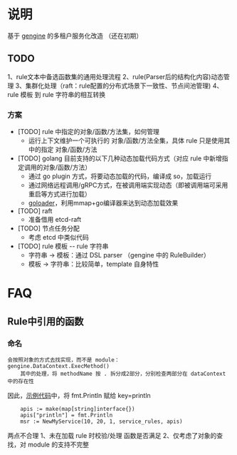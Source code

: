 
# 说明

基于 [gengine](https://github.com/bilibili/gengine) 的多租户服务化改造
（还在初期）

## TODO
1、rule文本中备选函数集的通用处理流程
2、rule(Parser后的结构化内容)动态管理
3、集群化处理（raft：rule配置的分布式场景下一致性、节点间池管理)
4、rule 模板 到 rule 字符串的相互转换


### 方案
- [TODO] rule 中指定的对象/函数/方法集，如何管理
    - 运行上下文维护一个可执行的 对象/函数/方法全集，具体 rule 只是使用其中的指定 对象/函数/方法
- [TODO] golang 目前支持的以下几种动态加载代码方式（对应 rule 中新增指定调用的对象/函数/方法）
    - 通过 go plugin 方式，将要动态加载的代码，编译成 so，加载运行
    - 通过网络远程调用/gRPC方式，在被调用端实现动态（即被调用端可采用重启等方式进行加载）
    - [goloader](https://github.com/dearplain/goloader)，利用mmap+go编译器来达到动态加载效果
- [TODO] raft
    - 准备借用 etcd-raft
- [TODO] 节点任务分配
    - 考虑 etcd 中类似代码
- [TODO] rule 模板 -- rule 字符串
    - 字符串 -> 模板：通过 DSL parser （gengine 中的 RuleBuilder）
    - 模板 -> 字符串：比较简单，template 自身特性
    

# FAQ
## Rule中引用的函数
### 命名
```golang
会按照对象的方式去找实现，而不是 module：
gengine.DataContext.ExecMethod()
    其中的处理，将 methodName 按 . 拆分成2部分，分别检查两部分在 dataContext 中的存在性
```

因此，[示例代码](https://github.com/bilibili/gengine/wiki/%E6%9C%80%E4%BD%B3%E5%AE%9E%E8%B7%B5)中，将 fmt.Println 赋给 key=println
```
	apis := make(map[string]interface{})
	apis["println"] = fmt.Println
	msr := NewMyService(10, 20, 1, service_rules, apis)
```

两点不合理
1、未在加载 rule 时校验/处理 函数是否满足
2、仅考虑了对象的查找，对 module 的支持不完整